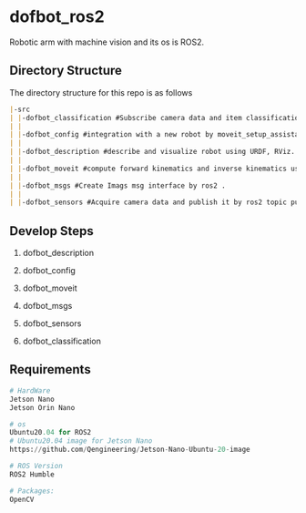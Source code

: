 # dofbot_ros2
Robotic arm with machine vision and its os is ROS2.



## Directory Structure

The directory structure for this repo is as follows

```markdown
|-src
| |-dofbot_classification #Subscribe camera data and item classification using YOLOv5.
| |
| |-dofbot_config #integration with a new robot by moveit_setup_assistance.
| |
| |-dofbot_description #describe and visualize robot using URDF, RViz.
| |
| |-dofbot_moveit #compute forward kinematics and inverse kinematics using MoveIt and KDL library.
| |
| |-dofbot_msgs #Create Imags msg interface by ros2 .
| |
| |-dofbot_sensors #Acquire camera data and publish it by ros2 topic publisher. 
```



## Develop Steps

1. dofbot_description

2. dofbot_config

3. dofbot_moveit

4. dofbot_msgs

5. dofbot_sensors

6. dofbot_classification



## Requirements

```python
# HardWare
Jetson Nano
Jetson Orin Nano

# os
Ubuntu20.04 for ROS2
# Ubuntu20.04 image for Jetson Nano
https://github.com/Qengineering/Jetson-Nano-Ubuntu-20-image

# ROS Version
ROS2 Humble

# Packages:
OpenCV
```

